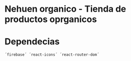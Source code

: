 # Nehuen organico - Tienda de productos oprganicos

# Dependecias

    ´firebase´ ´react-icons´ ´react-router-dom´